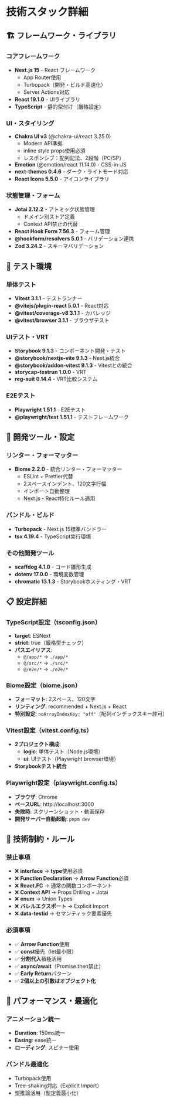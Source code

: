 # 技術スタック詳細

## 🏗️ フレームワーク・ライブラリ

### コアフレームワーク
- **Next.js 15** - React フレームワーク
  - App Router使用
  - Turbopack（開発・ビルド高速化）
  - Server Actions対応
- **React 19.1.0** - UIライブラリ
- **TypeScript** - 静的型付け（厳格設定）

### UI・スタイリング
- **Chakra UI v3** (@chakra-ui/react 3.25.0)
  - Modern API準拠
  - inline style props使用必須
  - レスポンシブ：配列記法、2段階（PC/SP）
- **Emotion** (@emotion/react 11.14.0) - CSS-in-JS
- **next-themes 0.4.6** - ダーク・ライトモード対応
- **React Icons 5.5.0** - アイコンライブラリ

### 状態管理・フォーム
- **Jotai 2.12.2** - アトミック状態管理
  - ドメイン別ストア定義
  - Context API禁止の代替
- **React Hook Form 7.56.3** - フォーム管理
- **@hookform/resolvers 5.0.1** - バリデーション連携
- **Zod 3.24.2** - スキーマバリデーション

## 🧪 テスト環境

### 単体テスト
- **Vitest 3.1.1** - テストランナー
- **@vitejs/plugin-react 5.0.1** - React対応
- **@vitest/coverage-v8 3.1.1** - カバレッジ
- **@vitest/browser 3.1.1** - ブラウザテスト

### UIテスト・VRT
- **Storybook 9.1.3** - コンポーネント開発・テスト
- **@storybook/nextjs-vite 9.1.3** - Next.js統合
- **@storybook/addon-vitest 9.1.3** - Vitestとの統合
- **storycap-testrun 1.0.0** - VRT
- **reg-suit 0.14.4** - VRT比較システム

### E2Eテスト
- **Playwright 1.51.1** - E2Eテスト
- **@playwright/test 1.51.1** - テストフレームワーク

## 🔧 開発ツール・設定

### リンター・フォーマッター
- **Biome 2.2.0** - 統合リンター・フォーマッター
  - ESLint + Prettier代替
  - 2スペースインデント、120文字行幅
  - インポート自動整理
  - Next.js・React特化ルール適用

### バンドル・ビルド
- **Turbopack** - Next.js 15標準バンドラー
- **tsx 4.19.4** - TypeScript実行環境

### その他開発ツール
- **scaffdog 4.1.0** - コード雛形生成
- **dotenv 17.0.0** - 環境変数管理
- **chromatic 13.1.3** - Storybookホスティング・VRT

## 📋 設定詳細

### TypeScript設定（tsconfig.json）
- **target**: ESNext
- **strict**: true（厳格型チェック）
- **パスエイリアス**:
  - `@/app/*` → `./app/*`
  - `@/src/*` → `./src/*`
  - `@/e2e/*` → `./e2e/*`

### Biome設定（biome.json）
- **フォーマット**: 2スペース、120文字
- **リンティング**: recommended + Next.js + React
- **特別設定**: `noArrayIndexKey: "off"`（配列インデックスキー許可）

### Vitest設定（vitest.config.ts）
- **2プロジェクト構成**:
  - **logic**: 単体テスト（Node.js環境）
  - **ui**: UIテスト（Playwright browser環境）
- **Storybookテスト統合**

### Playwright設定（playwright.config.ts）
- **ブラウザ**: Chrome
- **ベースURL**: http://localhost:3000
- **失敗時**: スクリーンショット・動画保存
- **開発サーバー自動起動**: `pnpm dev`

## 🚨 技術制約・ルール

### 禁止事項
- ❌ **interface** → **type**使用必須
- ❌ **Function Declaration** → **Arrow Function**必須
- ❌ **React.FC** → 通常の関数コンポーネント
- ❌ **Context API** → Props Drilling + Jotai
- ❌ **enum** → Union Types
- ❌ **バレルエクスポート** → Explicit Import
- ❌ **data-testid** → セマンティック要素優先

### 必須事項
- ✅ **Arrow Function**使用
- ✅ **const**優先（let最小限）
- ✅ **分割代入**積極活用
- ✅ **async/await**（Promise.then禁止）
- ✅ **Early Return**パターン
- ✅ **2個以上の引数はオブジェクト化**

## 🎯 パフォーマンス・最適化

### アニメーション統一
- **Duration**: 150ms統一
- **Easing**: ease統一
- **ローディング**: スピナー使用

### バンドル最適化
- Turbopack使用
- Tree-shaking対応（Explicit Import）
- 型推論活用（型定義最小化）
